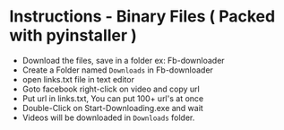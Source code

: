 # Instructions - Binary Files ( Packed with pyinstaller )
 * Download the files, save in a folder ex: Fb-downloader
 * Create a Folder named `Downloads` in Fb-downloader
 * open links.txt file in text editor
 * Goto facebook right-click on video and copy url
 * Put url in links.txt, You can put 100+ url's at once
 * Double-Click on Start-Downloading.exe and wait
 * Videos will be downloaded in `Downloads` folder.
